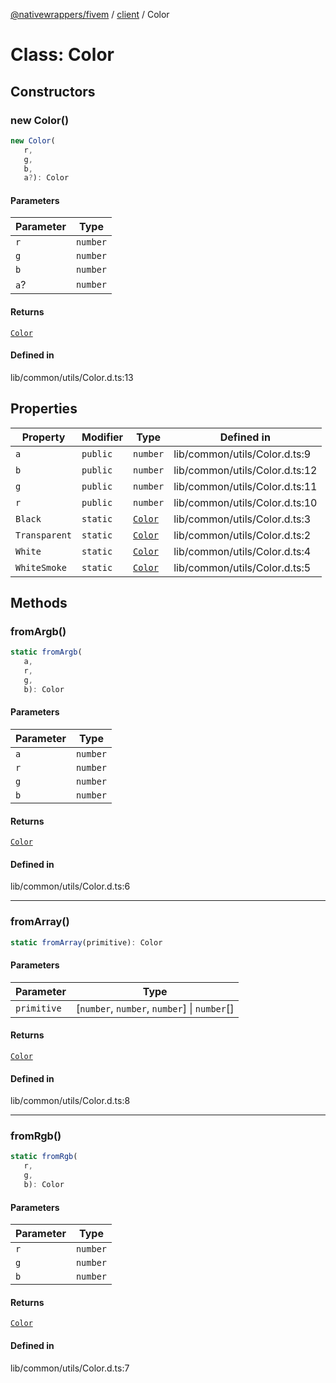 [@nativewrappers/fivem](../../README.md) / [client](../README.md) / Color

# Class: Color

## Constructors

### new Color()

```ts
new Color(
   r, 
   g, 
   b, 
   a?): Color
```

#### Parameters

| Parameter | Type |
| ------ | ------ |
| `r` | `number` |
| `g` | `number` |
| `b` | `number` |
| `a`? | `number` |

#### Returns

[`Color`](Color.md)

#### Defined in

lib/common/utils/Color.d.ts:13

## Properties

| Property | Modifier | Type | Defined in |
| ------ | ------ | ------ | ------ |
| `a` | `public` | `number` | lib/common/utils/Color.d.ts:9 |
| `b` | `public` | `number` | lib/common/utils/Color.d.ts:12 |
| `g` | `public` | `number` | lib/common/utils/Color.d.ts:11 |
| `r` | `public` | `number` | lib/common/utils/Color.d.ts:10 |
| `Black` | `static` | [`Color`](Color.md) | lib/common/utils/Color.d.ts:3 |
| `Transparent` | `static` | [`Color`](Color.md) | lib/common/utils/Color.d.ts:2 |
| `White` | `static` | [`Color`](Color.md) | lib/common/utils/Color.d.ts:4 |
| `WhiteSmoke` | `static` | [`Color`](Color.md) | lib/common/utils/Color.d.ts:5 |

## Methods

### fromArgb()

```ts
static fromArgb(
   a, 
   r, 
   g, 
   b): Color
```

#### Parameters

| Parameter | Type |
| ------ | ------ |
| `a` | `number` |
| `r` | `number` |
| `g` | `number` |
| `b` | `number` |

#### Returns

[`Color`](Color.md)

#### Defined in

lib/common/utils/Color.d.ts:6

***

### fromArray()

```ts
static fromArray(primitive): Color
```

#### Parameters

| Parameter | Type |
| ------ | ------ |
| `primitive` | [`number`, `number`, `number`] \| `number`[] |

#### Returns

[`Color`](Color.md)

#### Defined in

lib/common/utils/Color.d.ts:8

***

### fromRgb()

```ts
static fromRgb(
   r, 
   g, 
   b): Color
```

#### Parameters

| Parameter | Type |
| ------ | ------ |
| `r` | `number` |
| `g` | `number` |
| `b` | `number` |

#### Returns

[`Color`](Color.md)

#### Defined in

lib/common/utils/Color.d.ts:7
